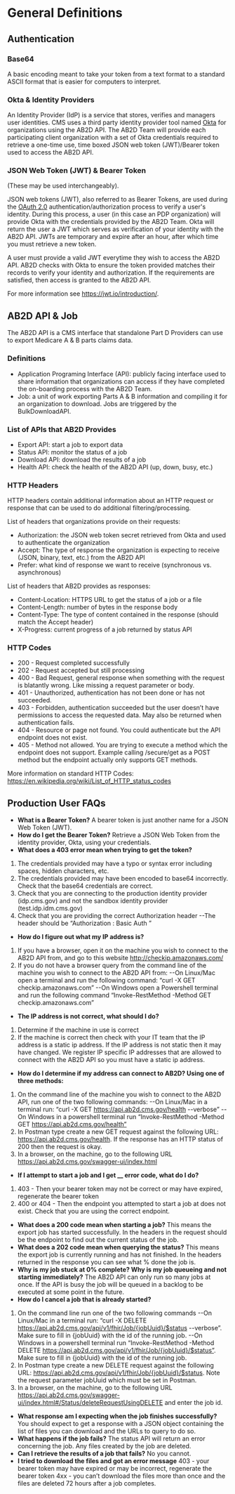 # General Definitions

## Authentication
### Base64 
A basic encoding meant to take your token from a text format to a standard ASCII format that is easier for computers to interpret.

### Okta & Identity Providers
An Identity Provider (IdP) is a service that stores, verifies and managers user identities. CMS uses a third party identity provider tool named [Okta](https://support.okta.com/help/s/article/What-is-Okta?language=en_US) for organizations using the AB2D API. The AB2D Team will provide each participating client organization with a set of Okta credentials required to retrieve a one-time use, time boxed JSON web token (JWT)/Bearer token used to access the AB2D API.

### JSON Web Token (JWT) & Bearer Token
(These may be used interchangeably).

JSON web tokens (JWT), also referred to as Bearer Tokens,  are used during the [OAuth 2.0](https://oauth.net/2/) authentication/authorization process to verify a user's identity. During this process, a user (in this case an PDP organization) will provide Okta with the credentials provided by the AB2D Team. Okta will return the user a JWT which serves as verification of your identity with the AB2D API.  JWTs are temporary and expire after an hour, after which time you must retrieve a new token.

A user must provide a valid JWT everytime they wish to access the AB2D API. AB2D checks with Okta to ensure the token provided matches their records to verify your identity and authorization. If the requirements are satisfied, then access is granted to the AB2D API.

For more information see https://jwt.io/introduction/. 

## AB2D API & Job
The AB2D API is a CMS interface that standalone Part D Providers can use to export Medicare A & B parts claims data.

### Definitions
- Application Programing Interface (API): publicly facing interface used to share information that organizations can access if they have completed the on-boarding process with the AB2D Team.
- Job: a unit of work exporting Parts A & B information and compiling it for an organization to download. Jobs are triggered by the BulkDownloadAPI.

### List of APIs that AB2D Provides
- Export API: start a job to export data 
- Status API: monitor the status of a job
- Download API: download the results of a job
- Health API: check the health of the AB2D API (up, down, busy, etc.)

### HTTP Headers
HTTP headers contain additional information about an HTTP request or response that can be used to do additional filtering/processing.

List of headers that organizations provide on their requests:
- Authorization: the JSON web token secret retrieved from Okta and used to authenticate the organization
- Accept: The type of response the organization is expecting to receive (JSON, binary, text, etc.) from the AB2D API
- Prefer: what kind of response we want to receive (synchronous vs. asynchronous)

List of headers that AB2D provides as responses:
- Content-Location: HTTPS URL to get the status of a job or a file
- Content-Length: number of bytes in the response body
- Content-Type: The type of content contained in the response (should match the Accept header)
- X-Progress: current progress of a job returned by status API

### HTTP Codes
- 200 -  Request completed successfully
- 202 - Request accepted but still processing
- 400 - Bad Request, general response when something with the request is blatantly wrong. Like missing a request parameter or body.
- 401 - Unauthorized, authentication has not been done or has not succeeded.
- 403 - Forbidden, authentication succeeded but the user doesn’t have permissions to access the requested data. May also be returned when authentication fails.
- 404 - Resource or page not found. You could authenticate but the API endpoint does not exist.
- 405 - Method not allowed. You are trying to execute a method which the endpoint does not support. Example calling /secure/get as a POST method but the endpoint actually only supports GET methods.

More information on standard HTTP Codes: https://en.wikipedia.org/wiki/List_of_HTTP_status_codes 

## Production User FAQs
- **What is a Bearer Token?** 
A bearer token is just another name for a JSON Web Token (JWT).
- **How do I get the Bearer Token?**
Retrieve a JSON Web Token from the identity provider, Okta, using your credentials.
- **What does a 403 error mean when trying to get the token?**
1. The credentials provided may have a typo or syntax error including spaces, hidden characters, etc.
2. The credentials provided may have been encoded to base64 incorrectly. Check that the base64 credentials are correct.
3. Check that you are connecting to the production identity provider (idp.cms.gov) and not the sandbox identity provider (test.idp.idm.cms.gov)
4. Check that you are providing the correct Authorization header
--The header should be “Authorization : Basic Auth <base64 credentials>”
- **How do I figure out what my IP address is?**
1. If you have a browser, open it on the machine you wish to connect to the AB2D API from, and go to this website http://checkip.amazonaws.com/ 
1. If you do not have a browser query from the command line of the machine you wish to connect to the AB2D API from:
--On Linux/Mac open a terminal and run the following command: “curl -X GET checkip.amazonaws.com”
--On Windows open a Powershell terminal and run the following command “Invoke-RestMethod -Method GET checkip.amazonaws.com”
- **The IP address is not correct, what should I do?**
1. Determine if the machine in use is correct
1. If the machine is correct then check with your IT team that the IP address is a static ip address. If the IP address is not static then it may have changed. We register IP specific IP addresses that are allowed to connect with the AB2D API so you must have a static ip address.
- **How do I determine if my address can connect to AB2D? Using one of three methods:**
1. On the command line of the machine you wish to connect to the AB2D API, run one of the two following commands:
--On Linux/Mac in a terminal run: “curl -X GET https://api.ab2d.cms.gov/health --verbose”
--On Windows in a powershell terminal run “Invoke-RestMethod -Method GET https://api.ab2d.cms.gov/health”
1. In Postman type create a new GET request against the following URL: https://api.ab2d.cms.gov/health. If the response has an HTTP status of 200 then the request is okay.
1. In a browser, on the machine, go to the following URL https://api.ab2d.cms.gov/swagger-ui/index.html 
- **If I attempt to start a job and I get __ error code, what do I do?**
1. 403 - Then your bearer token may not be correct or may have expired, regenerate the bearer token
1. 400 or 404 - Then the endpoint you attempted to start a job at does not exist. Check that you are using the correct endpoint.
- **What does a 200 code mean when starting a job?** 
This means the export job has started successfully. In the headers in the request should be the endpoint to find out the current status of the job.
- **What does a 202 code mean when querying the status?**
This means the export job is currently running and has not finished. In the headers returned in the response you can see what % done the job is.
- **Why is my job stuck at 0% complete? Why is my job queueing and not starting immediately?**
The AB2D API can only run so many jobs at once. If the API is busy the job will be queued in a backlog to be executed at some point in the future.
- **How do I cancel a job that is already started?**
1. On the command line run one of the two following commands
--On Linux/Mac in a terminal run: “curl -X DELETE https://api.ab2d.cms.gov/api/v1/fhir/Job/{jobUuid}/$status --verbose”. Make sure to fill in {jobUuid} with the id of the running job.
--On Windows in a powershell terminal run “Invoke-RestMethod -Method DELETE https://api.ab2d.cms.gov/api/v1/fhir/Job/{jobUuid}/$status”. Make sure to fill in {jobUuid} with the id of the running job.
1. In Postman type create a new DELETE request against the following URL: https://api.ab2d.cms.gov/api/v1/fhir/Job/{jobUuid}/$status. Note the request parameter jobUuid which must be set in Postman.
1. In a browser, on the machine, go to the following URL https://api.ab2d.cms.gov/swagger-ui/index.html#/Status/deleteRequestUsingDELETE and enter the job id.
- **What response am I expecting when the job finishes successfully?**
You should expect to get a response with a JSON object containing the list of files you can download and the URLs to query to do so.
- **What happens if the job fails?**
The status API will return an error concerning the job. Any files created by the job are deleted.
- **Can I retrieve the results of a job that fails?**
No you cannot.
- **I tried to download the files and got an error message**
403 - your bearer token may have expired or may be incorrect, regenerate the bearer token
4xx - you can’t download the files more than once and the files are deleted 72 hours after a job completes.
